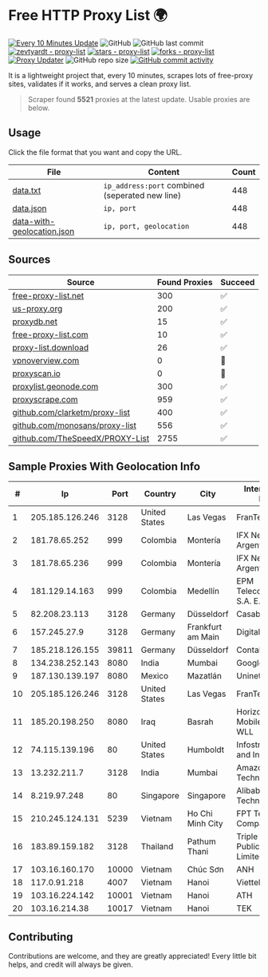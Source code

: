 
# Free HTTP Proxy List 🌍

[![Every 10 Minutes Update](https://github.com/mertguvencli/http-proxy-list/actions/workflows/main.yml/badge.svg?branch=main)](https://github.com/mertguvencli/http-proxy-list/actions/workflows/main.yml)
![GitHub](https://img.shields.io/github/license/mertguvencli/http-proxy-list)
![GitHub last commit](https://img.shields.io/github/last-commit/mertguvencli/http-proxy-list)
[![zevtyardt - proxy-list](https://img.shields.io/static/v1?label=zevtyardt&message=proxy-list&color=blue&logo=github)](https://github.com/zevtyardt/proxy-list "Go to GitHub repo")
[![stars - proxy-list](https://img.shields.io/github/stars/zevtyardt/proxy-list?style=social)](https://github.com/zevtyardt/proxy-list)
[![forks - proxy-list](https://img.shields.io/github/forks/zevtyardt/proxy-list?style=social)](https://github.com/zevtyardt/proxy-list)
[![Proxy Updater](https://github.com/zevtyardt/proxy-list/workflows/Proxy%20Updater/badge.svg)](https://github.com/zevtyardt/proxy-list/actions?query=workflow:"Proxy+Updater")
![GitHub repo size](https://img.shields.io/github/repo-size/zevtyardt/proxy-list)
[![GitHub commit activity](https://img.shields.io/github/commit-activity/m/zevtyardt/proxy-list?logo=commits)](https://github.com/zevtyardt/proxy-list/commits/main)

It is a lightweight project that, every 10 minutes, scrapes lots of free-proxy sites, validates if it works, and serves a clean proxy list.

> Scraper found **5521** proxies at the latest update. Usable proxies are below.

## Usage

Click the file format that you want and copy the URL.

|File|Content|Count|
|----|-------|-----|
|[data.txt](https://raw.githubusercontent.com/mertguvencli/http-proxy-list/main/proxy-list/data.txt)|`ip_address:port` combined (seperated new line)|448|
|[data.json](https://raw.githubusercontent.com/mertguvencli/http-proxy-list/main/proxy-list/data.json)|`ip, port`|448|
|[data-with-geolocation.json](https://raw.githubusercontent.com/mertguvencli/http-proxy-list/main/proxy-list/data-with-geolocation.json)|`ip, port, geolocation`|448|

## Sources

|Source|Found Proxies|Succeed|
|------|-------------|-------|
|[free-proxy-list.net](https://free-proxy-list.net)|300|✅|
|[us-proxy.org](https://www.us-proxy.org)|200|✅|
|[proxydb.net](http://proxydb.net)|15|✅|
|[free-proxy-list.com](https://free-proxy-list.com/?page=&port=&type%5B%5D=http&type%5B%5D=https&up_time=0&search=Search)|10|✅|
|[proxy-list.download](https://www.proxy-list.download/HTTP)|26|✅|
|[vpnoverview.com](https://vpnoverview.com/privacy/anonymous-browsing/free-proxy-servers)|0|🚫|
|[proxyscan.io](https://www.proxyscan.io)|0|🚫|
|[proxylist.geonode.com](https://proxylist.geonode.com/api/proxy-list?limit=300&page=1&sort_by=lastChecked&sort_type=desc&protocols=http,https)|300|✅|
|[proxyscrape.com](https://api.proxyscrape.com/v2/?request=displayproxies&protocol=http&timeout=10000&country=all&ssl=all&anonymity=all)|959|✅|
|[github.com/clarketm/proxy-list](https://raw.githubusercontent.com/clarketm/proxy-list/master/proxy-list-raw.txt)|400|✅|
|[github.com/monosans/proxy-list](https://raw.githubusercontent.com/monosans/proxy-list/main/proxies/http.txt)|556|✅|
|[github.com/TheSpeedX/PROXY-List](https://raw.githubusercontent.com/TheSpeedX/PROXY-List/master/http.txt)|2755|✅|


## Sample Proxies With Geolocation Info

|#|Ip|Port|Country|City|Internet Service Provider|
|-|--|----|-------|----|-------------------------|
|1|205.185.126.246|3128|United States|Las Vegas|FranTech Solutions|
|2|181.78.65.252|999|Colombia|Montería|IFX Networks Argentina S.R.L|
|3|181.78.65.236|999|Colombia|Montería|IFX Networks Argentina S.R.L|
|4|181.129.14.163|999|Colombia|Medellín|EPM Telecomunicaciones S.A. E.S.P.|
|5|82.208.23.113|3128|Germany|Düsseldorf|Casablanca INT|
|6|157.245.27.9|3128|Germany|Frankfurt am Main|DigitalOcean, LLC|
|7|185.218.126.155|39811|Germany|Düsseldorf|Contabo GmbH|
|8|134.238.252.143|8080|India|Mumbai|Google LLC|
|9|187.130.139.197|8080|Mexico|Mazatlán|Uninet S.A. de C.V.|
|10|205.185.126.246|3128|United States|Las Vegas|FranTech Solutions|
|11|185.20.198.250|8080|Iraq|Basrah|Horizon Scope Mobile Telecom WLL|
|12|74.115.139.196|80|United States|Humboldt|Infostructure Cable and Internet|
|13|13.232.211.7|3128|India|Mumbai|Amazon Technologies Inc.|
|14|8.219.97.248|80|Singapore|Singapore|Alibaba (US) Technology Co., Ltd.|
|15|210.245.124.131|5239|Vietnam|Ho Chi Minh City|FPT Telecom Company|
|16|183.89.159.182|3128|Thailand|Pathum Thani|Triple T Broadband Public Company Limited|
|17|103.16.160.170|10000|Vietnam|Chúc Sơn|ANH|
|18|117.0.91.218|4007|Vietnam|Hanoi|Viettel Corporation|
|19|103.16.224.142|10001|Vietnam|Hanoi|ATH|
|20|103.16.214.38|10017|Vietnam|Hanoi|TEK|



## Contributing

Contributions are welcome, and they are greatly appreciated! Every
little bit helps, and credit will always be given.

